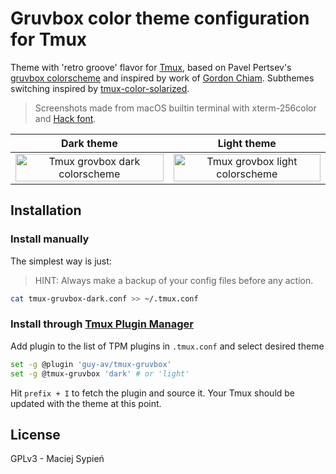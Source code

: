 # Gruvbox color theme configuration for Tmux

Theme with 'retro groove' flavor for [Tmux][github-tmux], based on Pavel Pertsev's [gruvbox colorscheme][github-grovbox] and inspired by work of [Gordon Chiam](https://gist.github.com/gchiam/4606522f513cc64b79ce). Subthemes switching inspired by [tmux-color-solarized][tmux-color-solarized].

> Screenshots made from macOS builtin terminal with xterm-256color and [Hack font][github-hack].

| Dark theme | Light theme |
|---|---|
| <img src="https://i.imgur.com/STohAcp.png" title="Tmux grovbox dark colorscheme" style="width: 100%; max-width: 600px; text-align: center;" /> | <img src="https://i.imgur.com/zQZEFtU.png" title="Tmux grovbox light colorscheme" style="width: 100%; max-width: 600px; text-align: center;" /> |

## Installation

### Install manually

The simplest way is just:

> HINT: Always make a backup of your config files before any action.

```bash
cat tmux-gruvbox-dark.conf >> ~/.tmux.conf
```

### Install through [Tmux Plugin Manager](https://github.com/tmux-plugins/tpm)

Add plugin to the list of TPM plugins in `.tmux.conf` and select desired theme

```bash
set -g @plugin 'guy-av/tmux-gruvbox'
set -g @tmux-gruvbox 'dark' # or 'light'
```

Hit `prefix + I` to fetch the plugin and source it. Your Tmux should be updated with the theme at this point.

## License

GPLv3 - Maciej Sypień

[github-tmux]: https://github.com/tmux/tmux
[github-grovbox]: https://github.com/morhetz/gruvbox
[github-hack]: https://github.com/chrissimpkins/Hack
[tmux-color-solarized]: https://github.com/seebi/tmux-colors-solarized
